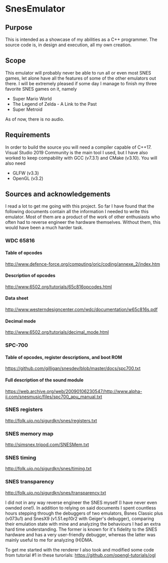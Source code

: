 # SnesEmulator
## Purpose
This is intended as a showcase of my abilities as a C++ programmer. The source code is, in design and execution, all my own creation.

## Scope
This emulator will probably never be able to run all or even most SNES games, let alone have all the features of some of the other emulators out there. I will be extremely pleased if some day I manage to finish my three favorite SNES games on it, namely
* Super Mario World
* The Legend of Zelda - A Link to the Past
* Super Metroid

As of now, there is no audio.

## Requirements
In order to build the source you will need a compiler capable of C++17. Visual Studio 2019 Community is the main tool I used, but I have also worked to keep compability with GCC (v7.3.1) and CMake (v3.10). You will also need
* GLFW (v3.3)
* OpenGL (v3.2)

## Sources and acknowledgements
I read a lot to get me going with this project. So far I have found that the following documents contain all the information I needed to write this emulator. Most of them are a product of the work of other enthusiasts who often had to reverse engineer the hardware themselves. Without them, this would have been a much harder task.
### WDC 65816
#### Table of opcodes
http://www.defence-force.org/computing/oric/coding/annexe_2/index.htm
#### Description of opcodes
http://www.6502.org/tutorials/65c816opcodes.html
#### Data sheet
http://www.westerndesigncenter.com/wdc/documentation/w65c816s.pdf
#### Decimal mode
http://www.6502.org/tutorials/decimal_mode.html
### SPC-700
#### Table of opcodes, register descriptions, and boot ROM
https://github.com/gilligan/snesdev/blob/master/docs/spc700.txt
#### Full description of the sound module
https://web.archive.org/web/20090106230547/http://www.alpha-ii.com/snesmusic/files/spc700_apu_manual.txt
### SNES registers
http://folk.uio.no/sigurdkn/snes/registers.txt
### SNES memory map
http://simsnex.tripod.com/SNESMem.txt
### SNES timing
http://folk.uio.no/sigurdkn/snes/timing.txt
### SNES transparency
http://folk.uio.no/sigurdkn/snes/transparency.txt

I did not in any way reverse engineer the SNES myself (I have never even ownded one!). In addition to relying on said documents I spent countless hours stepping through the debuggers of two emulators, Bsnes Classic plus (v073u1) and SnesX9 (v1.51.ep10r2 with Geiger's debugger), comparing their emulation state with mine and analyzing the behaviours I had an extra hard time understanding. The former is known for it's fidelity to the SNES hardware and has a very user-friendly debugger, whereas the latter was mainly useful to me for analyzing (H)DMA.

To get me started with the renderer I also took and modified some code from tutorial #1 in these turorials:
https://github.com/opengl-tutorials/ogl